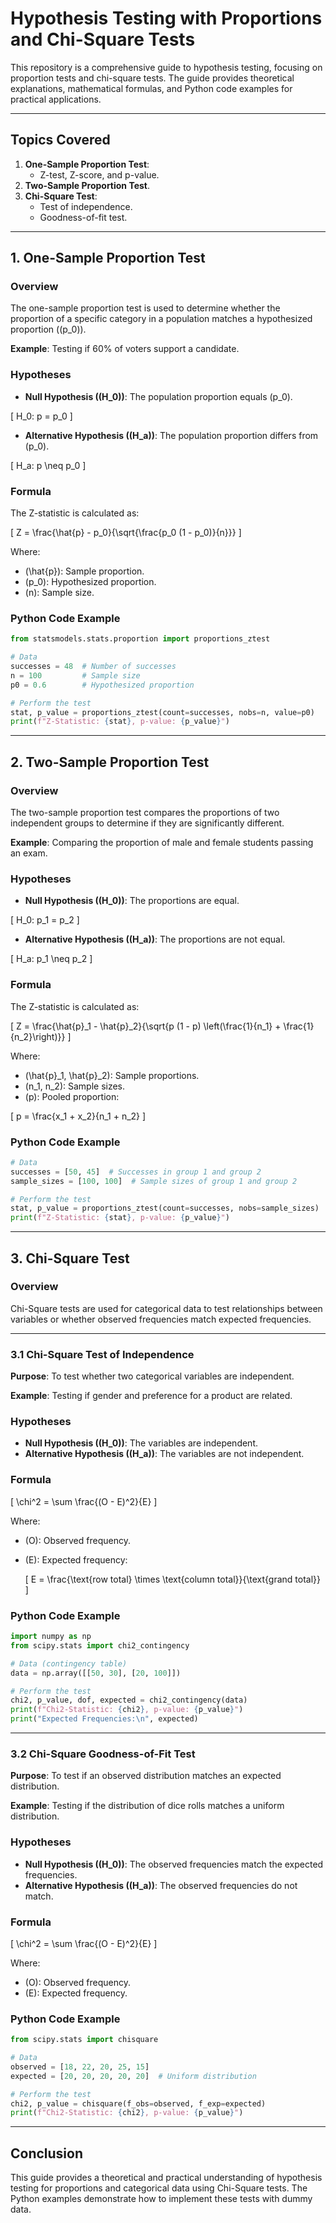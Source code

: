 # Hypothesis Testing with Proportions and Chi-Square Tests

This repository is a comprehensive guide to hypothesis testing, focusing on proportion tests and chi-square tests. The guide provides theoretical explanations, mathematical formulas, and Python code examples for practical applications.

---

## Topics Covered

1. **One-Sample Proportion Test**:
   - Z-test, Z-score, and p-value.
2. **Two-Sample Proportion Test**.
3. **Chi-Square Test**:
   - Test of independence.
   - Goodness-of-fit test.

---

## 1. One-Sample Proportion Test

### Overview
The one-sample proportion test is used to determine whether the proportion of a specific category in a population matches a hypothesized proportion (\(p_0\)).

**Example**: Testing if 60% of voters support a candidate.

### Hypotheses
- **Null Hypothesis (\(H_0\))**: The population proportion equals \(p_0\).

\[
H_0: p = p_0
\]

- **Alternative Hypothesis (\(H_a\))**: The population proportion differs from \(p_0\).

\[
H_a: p \neq p_0
\]

### Formula
The Z-statistic is calculated as:

\[
Z = \frac{\hat{p} - p_0}{\sqrt{\frac{p_0 (1 - p_0)}{n}}}
\]

Where:

- \(\hat{p}\): Sample proportion.
- \(p_0\): Hypothesized proportion.
- \(n\): Sample size.

### Python Code Example
```python
from statsmodels.stats.proportion import proportions_ztest

# Data
successes = 48  # Number of successes
n = 100         # Sample size
p0 = 0.6        # Hypothesized proportion

# Perform the test
stat, p_value = proportions_ztest(count=successes, nobs=n, value=p0)
print(f"Z-Statistic: {stat}, p-value: {p_value}")
```

---

## 2. Two-Sample Proportion Test

### Overview
The two-sample proportion test compares the proportions of two independent groups to determine if they are significantly different.

**Example**: Comparing the proportion of male and female students passing an exam.

### Hypotheses
- **Null Hypothesis (\(H_0\))**: The proportions are equal.

\[
H_0: p_1 = p_2
\]

- **Alternative Hypothesis (\(H_a\))**: The proportions are not equal.

\[
H_a: p_1 \neq p_2
\]

### Formula
The Z-statistic is calculated as:

\[
Z = \frac{\hat{p}_1 - \hat{p}_2}{\sqrt{p (1 - p) \left(\frac{1}{n_1} + \frac{1}{n_2}\right)}}
\]

Where:

- \(\hat{p}_1, \hat{p}_2\): Sample proportions.
- \(n_1, n_2\): Sample sizes.
- \(p\): Pooled proportion:

\[
p = \frac{x_1 + x_2}{n_1 + n_2}
\]

### Python Code Example
```python
# Data
successes = [50, 45]  # Successes in group 1 and group 2
sample_sizes = [100, 100]  # Sample sizes of group 1 and group 2

# Perform the test
stat, p_value = proportions_ztest(count=successes, nobs=sample_sizes)
print(f"Z-Statistic: {stat}, p-value: {p_value}")
```

---

## 3. Chi-Square Test

### Overview
Chi-Square tests are used for categorical data to test relationships between variables or whether observed frequencies match expected frequencies.

---

### 3.1 Chi-Square Test of Independence

**Purpose**: To test whether two categorical variables are independent.

**Example**: Testing if gender and preference for a product are related.

### Hypotheses
- **Null Hypothesis (\(H_0\))**: The variables are independent.
- **Alternative Hypothesis (\(H_a\))**: The variables are not independent.

### Formula

\[
\chi^2 = \sum \frac{(O - E)^2}{E}
\]

Where:

- \(O\): Observed frequency.
- \(E\): Expected frequency:

    \[
    E = \frac{\text{row total} \times \text{column total}}{\text{grand total}}
    \]

### Python Code Example
```python
import numpy as np
from scipy.stats import chi2_contingency

# Data (contingency table)
data = np.array([[50, 30], [20, 100]])

# Perform the test
chi2, p_value, dof, expected = chi2_contingency(data)
print(f"Chi2-Statistic: {chi2}, p-value: {p_value}")
print("Expected Frequencies:\n", expected)
```

---

### 3.2 Chi-Square Goodness-of-Fit Test

**Purpose**: To test if an observed distribution matches an expected distribution.

**Example**: Testing if the distribution of dice rolls matches a uniform distribution.

### Hypotheses
- **Null Hypothesis (\(H_0\))**: The observed frequencies match the expected frequencies.
- **Alternative Hypothesis (\(H_a\))**: The observed frequencies do not match.

### Formula

\[
\chi^2 = \sum \frac{(O - E)^2}{E}
\]

Where:

- \(O\): Observed frequency.
- \(E\): Expected frequency.

### Python Code Example
```python
from scipy.stats import chisquare

# Data
observed = [18, 22, 20, 25, 15]
expected = [20, 20, 20, 20, 20]  # Uniform distribution

# Perform the test
chi2, p_value = chisquare(f_obs=observed, f_exp=expected)
print(f"Chi2-Statistic: {chi2}, p-value: {p_value}")
```

---

## Conclusion

This guide provides a theoretical and practical understanding of hypothesis testing for proportions and categorical data using Chi-Square tests. The Python examples demonstrate how to implement these tests with dummy data. 
